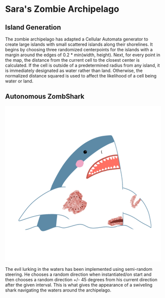 # Sara's Zombie Archipelago

## Island Generation

The zombie archipelago has adapted a Cellular Automata generator to create large islands with small scattered islands along their shorelines. 
It begins by choosing three randomized centerpoints for the islands with a margin around the edges of 0.2 * min(width, height).
Next, for every point in the map, the distance from the current cell to the closest center is calculated. 
If the cell is outside of a predetermined radius from any island, it is immediately designated as water rather than land.
Otherwise, the normalized distance squared is used to affect the likelihood of a cell being water or land.

## Autonomous ZombShark

![alt text](https://github.com/sarabonardi/zombie-island/blob/main/Assets/Sprites/sharkie.png "Sharkie")

The evil lurking in the waters has been implemented using semi-random steering. 
He chooses a random direction when instantiated/on start and then chooses a random direction +/- 45 degrees from his current direction after the given interval.
This is what gives the appearance of a swiveling shark navigating the waters around the archipelago.